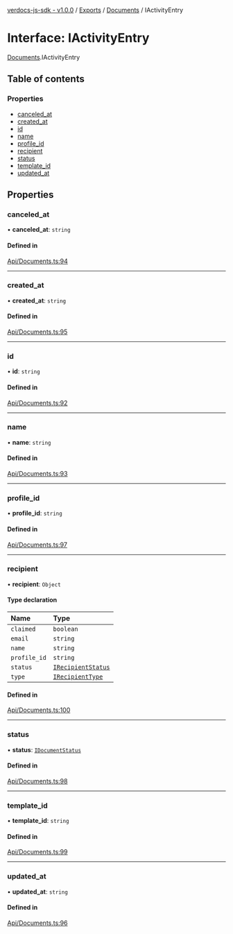 [verdocs-js-sdk - v1.0.0](../README.md) / [Exports](../modules.md) / [Documents](../modules/Documents.md) / IActivityEntry

# Interface: IActivityEntry

[Documents](../modules/Documents.md).IActivityEntry

## Table of contents

### Properties

- [canceled_at](Documents.IActivityEntry.md#canceled_at)
- [created_at](Documents.IActivityEntry.md#created_at)
- [id](Documents.IActivityEntry.md#id)
- [name](Documents.IActivityEntry.md#name)
- [profile_id](Documents.IActivityEntry.md#profile_id)
- [recipient](Documents.IActivityEntry.md#recipient)
- [status](Documents.IActivityEntry.md#status)
- [template_id](Documents.IActivityEntry.md#template_id)
- [updated_at](Documents.IActivityEntry.md#updated_at)

## Properties

### canceled\_at

• **canceled\_at**: `string`

#### Defined in

[Api/Documents.ts:94](https://github.com/Verdocs/js-sdk/blob/368138d/src/Api/Documents.ts#L94)

___

### created\_at

• **created\_at**: `string`

#### Defined in

[Api/Documents.ts:95](https://github.com/Verdocs/js-sdk/blob/368138d/src/Api/Documents.ts#L95)

___

### id

• **id**: `string`

#### Defined in

[Api/Documents.ts:92](https://github.com/Verdocs/js-sdk/blob/368138d/src/Api/Documents.ts#L92)

___

### name

• **name**: `string`

#### Defined in

[Api/Documents.ts:93](https://github.com/Verdocs/js-sdk/blob/368138d/src/Api/Documents.ts#L93)

___

### profile\_id

• **profile\_id**: `string`

#### Defined in

[Api/Documents.ts:97](https://github.com/Verdocs/js-sdk/blob/368138d/src/Api/Documents.ts#L97)

___

### recipient

• **recipient**: `Object`

#### Type declaration

| Name | Type |
| :------ | :------ |
| `claimed` | `boolean` |
| `email` | `string` |
| `name` | `string` |
| `profile_id` | `string` |
| `status` | [`IRecipientStatus`](../modules/Documents.md#irecipientstatus) |
| `type` | [`IRecipientType`](../modules/Documents.md#irecipienttype) |

#### Defined in

[Api/Documents.ts:100](https://github.com/Verdocs/js-sdk/blob/368138d/src/Api/Documents.ts#L100)

___

### status

• **status**: [`IDocumentStatus`](../modules/Documents.md#idocumentstatus)

#### Defined in

[Api/Documents.ts:98](https://github.com/Verdocs/js-sdk/blob/368138d/src/Api/Documents.ts#L98)

___

### template\_id

• **template\_id**: `string`

#### Defined in

[Api/Documents.ts:99](https://github.com/Verdocs/js-sdk/blob/368138d/src/Api/Documents.ts#L99)

___

### updated\_at

• **updated\_at**: `string`

#### Defined in

[Api/Documents.ts:96](https://github.com/Verdocs/js-sdk/blob/368138d/src/Api/Documents.ts#L96)
